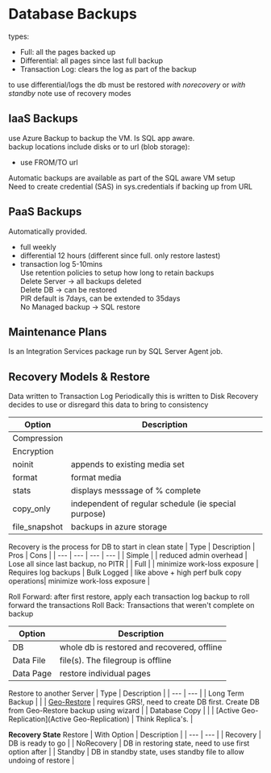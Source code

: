 # Database Backups
types:
- Full: all the pages backed up
- Differential: all pages since last full backup
- Transaction Log: clears the log as part of the backup

to use differential/logs the db must be restored *with norecovery* or *with standby*
note use of recovery modes

## IaaS Backups
use Azure Backup to backup the VM. Is SQL app aware.  
backup locations include disks or to url (blob storage):  
- use FROM/TO url

Automatic backups are available as part of the SQL aware VM setup  
Need to create credential (SAS) in sys.credentials if backing up from URL  

## PaaS Backups
Automatically provided.  
- full weekly  
- differential 12 hours  (different since full. only restore lastest)  
- transaction log 5-10mins  
Use retention policies to setup how long to retain backups  
Delete Server -> all backups deleted  
Delete DB -> can be restored  
PIR default is 7days, can be extended to 35days  
No Managed backup -> SQL restore  

## Maintenance Plans <a name="maintenanceplans"></a>
Is an Integration Services package run by SQL Server Agent job.

## Recovery Models & Restore
Data written to Transaction Log
Periodically this is written to Disk
Recovery decides to use or disregard this data to bring to consistency

| Option | Description |
| --- | --- |
| Compression |  | 
| Encryption |  | 
| noinit | appends to existing media set  | 
| format | format media | 
| stats | displays messsage of % complete |
| copy_only | independent of regular schedule (ie special purpose) | 
| file_snapshot | backups in azure storage |

Recovery is the process for DB to start in clean state
| Type | Description | Pros | Cons |
| --- | --- | --- | --- |
| Simple | | reduced admin overhead | Lose all since last backup, no PITR |
| Full | | minimize work-loss exposure | Requires log backups
| Bulk Logged | like above + high perf bulk copy operations| minimize work-loss exposure | 

Roll Forward: after first restore, apply each transaction log backup to roll forward the transactions
Roll Back: Transactions that weren't complete on backup

| Option | Description |
| --- | --- |
| DB | whole db is restored and recovered, offline | 
| Data File | file(s). The filegroup is offline |
| Data Page | restore individual pages |

Restore to another Server
| Type | Description |
| --- | --- |
| Long Term Backup |  | 
| [Geo-Restore](https://learn.microsoft.com/en-us/azure/azure-sql/database/recovery-using-backups?view=azuresql&tabs=azure-portal#geo-restore) | requires GRS!, need to create DB first. Create DB from Geo-Restore backup using wizard |
| Database Copy |  |
| [Active Geo-Replication](Active Geo-Replication) | Think Replica's.  |


**Recovery State**
Restore
| With Option | Description |
| --- | --- |
| Recovery | DB is ready to go |
| NoRecovery | DB in restoring state, need to use first option after |
| Standby | DB in standby state, uses standby file to allow undoing of restore |
